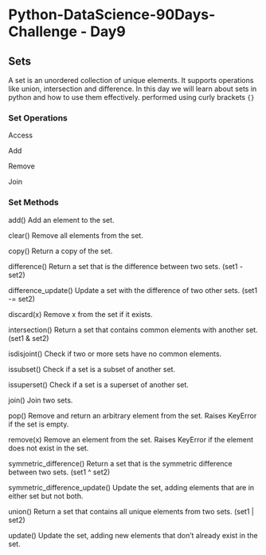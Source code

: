 # Python-DataScience-90Days-Challenge - Day9

## Sets
A set is an unordered collection of unique elements. It supports operations like union, intersection and difference. In this day we will learn about sets in python and how to use them effectively.  performed using curly brackets `{}` 

### Set Operations 

Access

Add

Remove

Join

### Set Methods 

add()	        Add an element to the set.

clear() 	    Remove all elements from the set.

copy()	    	Return a copy of the set.

difference()    Return a set that is the difference between two sets. (set1 - set2)

difference_update()    Update a set with the difference of two other sets. (set1 -= set2)

discard(x)  	Remove x from the set if it exists.

intersection()   Return a set that contains common elements with another set. (set1 & set2)

isdisjoint()      Check if two or more sets have no common elements.

issubset()       Check if a set is a subset of another set.

issuperset()     Check if a set is a superset of another set.

join()           Join two sets.

pop()            Remove and return an arbitrary element from the set. Raises KeyError if the set is empty.

remove(x)         Remove an element from the set. Raises KeyError if the element does not exist in the set.

symmetric_difference() Return a set that is the symmetric difference between two sets.  (set1 ^ set2)

symmetric_difference_update()  Update the set, adding elements that are in either set but not both.

union()          Return a set that contains all unique elements from two sets. (set1 | set2)

update()         Update the set, adding new elements that don’t already exist in the set.



